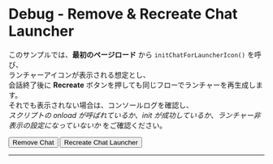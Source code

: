 <!DOCTYPE html>
<html lang="ja">
<head>
  <meta charset="UTF-8" />
  <title>Debug - Remove & Recreate Chat Launcher</title>
</head>
<body>
  <h1>Debug - Remove &amp; Recreate Chat Launcher</h1>
  <p>
    このサンプルでは、<strong>最初のページロード</strong> から <code>initChatForLauncherIcon()</code> を呼び、<br>
    ランチャーアイコンが表示される想定とし、<br>
    会話終了後に <strong>Recreate</strong> ボタンを押しても同じフローでランチャーを再生成します。<br>
    それでも表示されない場合は、コンソールログを確認し、<br>
    <em>スクリプトの onload が呼ばれているか</em>、<em>init が成功しているか</em>、<em>ランチャー非表示の設定になっていないか</em> をご確認ください。
  </p>

  <button onclick="removeChat()">Remove Chat</button>
  <button onclick="recreateChatLauncher()">Recreate Chat Launcher</button>

  <hr/>

  <script>
    /********************************************************************
     * 1) initChatForLauncherIcon()
     *    - Chatを初期化し、ランチャーアイコンだけ表示する。
     *    - ここでは openChat() を呼ばず、ユーザがアイコンを押して開く想定。
     ********************************************************************/
    function initChatForLauncherIcon() {
      console.log('[initChatForLauncherIcon] START');
      try {
        // 言語設定 (例: 'ja')
        embeddedservice_bootstrap.settings.language = 'ja';

        // 組織ID / デプロイID / Embedded Service URL を自環境に合わせて設定
        embeddedservice_bootstrap.init(
          '00DIS000002CjVn',  // Org ID (例)
          'MIAW4',            // Deployment ID (例)
          'https://daihachi20240927.my.site.com/ESWMIAW41737545576136', // ES URL (例)
          {
            scrt2URL: 'https://daihachi20240927.my.salesforce-scrt.com'
          }
        );

        console.log('[initChatForLauncherIcon] SUCCESS: Chat initialized (launcher mode).');
      } catch (err) {
        console.error('[initChatForLauncherIcon] ERROR:', err);
      }
      console.log('[initChatForLauncherIcon] END');
    }

    /********************************************************************
     * 2) removeChat()
     *    - チャット要素 (iframe, script, localStorage, JS object) を削除
     ********************************************************************/
    function removeChat(verbose = true) {
      if (verbose) console.log('[removeChat] START');

      // removeIframe() があれば先に呼ぶ
      if (
        window.embeddedservice_bootstrap &&
        window.embeddedservice_bootstrap.core &&
        typeof window.embeddedservice_bootstrap.core.removeIframe === 'function'
      ) {
        if (verbose) console.log('[removeChat] Calling removeIframe()...');
        try {
          window.embeddedservice_bootstrap.core.removeIframe();
        } catch (err) {
          console.warn('[removeChat] removeIframe error:', err);
        }
      }

      // scriptタグ (bootstrap.min.js) を削除
      const scriptTag = document.querySelector("script[src*='bootstrap.min.js']");
      if (scriptTag) {
        if (verbose) console.log('[removeChat] Removing script tag:', scriptTag.outerHTML);
        scriptTag.remove();
      } else if (verbose) {
        console.warn('[removeChat] No existing script tag (bootstrap.min.js) found.');
      }

      // iframe削除
      const iframeSelectors = [
        "iframe[data-embeddedmessaging]",
        "iframe[id*='embeddedMessaging']",
        "iframe[class*='embeddedMessaging']"
      ].join(',');
      const chatIframes = document.querySelectorAll(iframeSelectors);
      chatIframes.forEach(ifr => {
        if (verbose) console.log('[removeChat] Deleting iframe:', ifr.outerHTML);
        ifr.remove();
      });

      // localStorage 上のチャット情報を削除
      try {
        localStorage.removeItem('embeddedMessaging:conversationData');
        localStorage.removeItem('embeddedMessaging:isLoggedIn');
        localStorage.removeItem('embeddedMessaging:settings');
      } catch (e) {
        console.warn('[removeChat] localStorage remove error:', e);
      }

      // window.embeddedservice_bootstrap を削除
      if (window.embeddedservice_bootstrap) {
        delete window.embeddedservice_bootstrap;
        if (verbose) console.log('[removeChat] Deleted window.embeddedservice_bootstrap.');
      }

      if (verbose) console.log('[removeChat] END');
    }

    /********************************************************************
     * 3) recreateChatLauncher()
     *    - removeChat() → 新しい script を挿入 → onload で initChatForLauncherIcon()
     ********************************************************************/
    function recreateChatLauncher() {
      console.log('[recreateChatLauncher] START');
      removeChat(false);

      // 少し待ってから script を再挿入
      setTimeout(() => {
        console.log('[recreateChatLauncher] Adding new script tag for bootstrap.min.js...');
        const scriptEl = document.createElement('script');
        scriptEl.type = 'text/javascript';

        // 組織の bootstrap.min.js のURLに合わせる
        scriptEl.src = 'https://daihachi20240927.my.site.com/ESWMIAW41737545576136/assets/js/bootstrap.min.js';

        scriptEl.onload = () => {
          console.log('[recreateChatLauncher] Script loaded. Now calling initChatForLauncherIcon()...');
          if (window.embeddedservice_bootstrap) {
            initChatForLauncherIcon();
          } else {
            console.warn('[recreateChatLauncher] embeddedservice_bootstrap not defined after script load.');
          }
        };
        scriptEl.onerror = (err) => {
          console.error('[recreateChatLauncher] Script load error:', err);
        };

        document.body.appendChild(scriptEl);
      }, 500);

      console.log('[recreateChatLauncher] END');
    }

    /********************************************************************
     * 4) onInitialLoad()
     *    - ページ読み込み時に一度だけ実行する (必要なら)
     *    - ここでは最初にチャットを表示したくない場合は何も呼ばない or
     *      initChatForLauncherIcon() を呼んで最初からアイコンを出しても可
     ********************************************************************/
    function onInitialLoad() {
      console.log('[onInitialLoad] Do nothing or init Chat here if needed.');
      // 例: initChatForLauncherIcon(); // ←初回からランチャーを出したい場合
    }
  </script>

  <!-- 初期ロードで特にチャットを表示しない場合、何もせず -->
  <script
    src="https://daihachi20240927.my.site.com/ESWMIAW41737545576136/assets/js/bootstrap.min.js"
    onload="onInitialLoad()"
  ></script>
</body>
</html>
